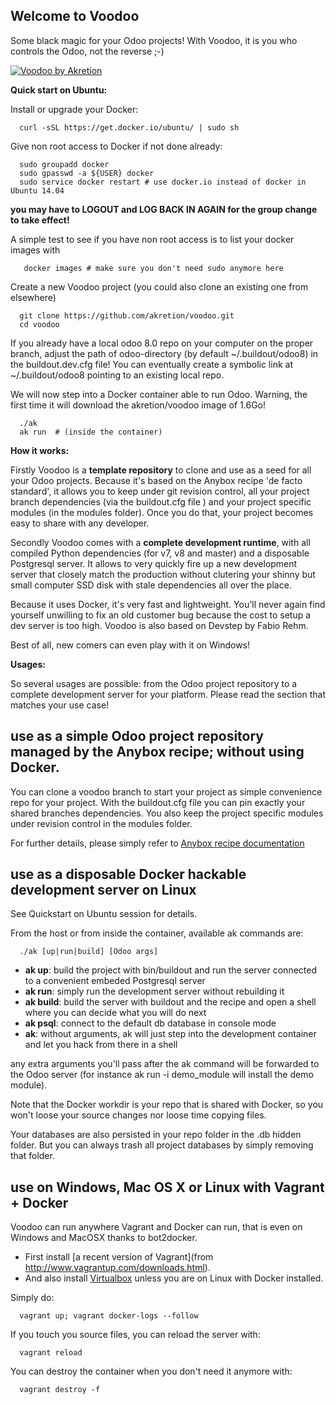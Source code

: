 ## Welcome to Voodoo

Some black magic for your Odoo projects! With Voodoo, it is you who controls the Odoo, not the reverse ;-)

[![Voodoo by Akretion](https://s3.amazonaws.com/akretion/assets/voodoo.png)](http://akretion.com)

**Quick start on Ubuntu:**

Install or upgrade your Docker:
```
  curl -sSL https://get.docker.io/ubuntu/ | sudo sh
```

Give non root access to Docker if not done already:
```
  sudo groupadd docker
  sudo gpasswd -a ${USER} docker
  sudo service docker restart # use docker.io instead of docker in Ubuntu 14.04
```

**you may have to LOGOUT and LOG BACK IN AGAIN for the group change to take effect!**

A simple test to see if you have non root access is to list your docker images with
```
   docker images # make sure you don't need sudo anymore here
```

Create a new Voodoo project (you could also clone an existing one from elsewhere)
```
  git clone https://github.com/akretion/voodoo.git
  cd voodoo
```

If you already have a local odoo 8.0 repo on your computer on the proper branch,
adjust the path of odoo-directory (by default ~/.buildout/odoo8) in the buildout.dev.cfg file!
You can eventually create a symbolic link at ~/.buildout/odoo8 pointing to an existing local repo.

We will now step into a Docker container able to run Odoo.
Warning, the first time it will download the akretion/voodoo image of 1.6Go!
```
  ./ak
  ak run  # (inside the container)
```

**How it works:**

Firstly Voodoo is a **template repository** to clone and use as a seed for all your Odoo projects. Because it's based on the Anybox recipe 'de facto standard', it allows you to keep under git revision control, all your project branch dependencies (via the buildout.cfg file ) and your project specific modules (in the modules folder). Once you do that, your project becomes easy to share with any developer.

Secondly Voodoo comes with a **complete development runtime**, with all compiled Python dependencies (for v7, v8 and master) and a disposable Postgresql server. It allows to very quickly fire up a new development server that closely match the production without clutering your shinny but small computer SSD disk with stale dependencies all over the place.

Because it uses Docker, it's very fast and lightweight. You'll never again find yourself unwilling to fix an old customer bug because the cost to setup a dev server is too high. Voodoo is also based on Devstep by Fabio Rehm.

Best of all, new comers can even play with it on Windows!


**Usages:**

So several usages are possible: from the Odoo project repository to a complete development server for your platform. Please read the section that matches your use case!

## use as a simple Odoo project repository managed by the Anybox recipe; without using Docker.

You can clone a voodoo branch to start your project as simple convenience repo for your project. With the buildout.cfg file you can pin exactly your shared branches dependencies. You also keep the project specific modules under revision control in the modules folder.

For further details, please simply refer to [Anybox recipe documentation](http://docs.anybox.fr/anybox.recipe.openerp/trunk/)


## use as a disposable Docker hackable development server on Linux

See Quickstart on Ubuntu session for details.

From the host or from inside the container, available ak commands are:

```
  ./ak [up|run|build] [Odoo args]
```

* **ak up**: build the project with bin/buildout and run the server connected to a convenient embeded Postgresql server
* **ak run**: simply run the development server without rebuilding it
* **ak build**: build the server with buildout and the recipe and open a shell where you can decide what you will do next
* **ak psql**: connect to the default db database in console mode
* **ak**: without arguments, ak will just step into the development container and let you hack from there in a shell

any extra arguments you'll pass after the ak command will be forwarded to the Odoo server (for instance ak run -i demo_module will install the demo module).

Note that the Docker workdir is your repo that is shared with Docker, so you won't loose your source changes nor loose time copying files.

Your databases are also persisted in your repo folder in the .db hidden folder. But you can always trash all project databases by simply removing that folder.


## use on Windows, Mac OS X or Linux with Vagrant + Docker

Voodoo can run anywhere Vagrant and Docker can run, that is even on Windows and MacOSX thanks to bot2docker.

* First install [a recent version of Vagrant](from http://www.vagrantup.com/downloads.html).
* And also install [Virtualbox](https://www.virtualbox.org/wiki/Downloads) unless you are on Linux with Docker installed.

Simply do:

```
  vagrant up; vagrant docker-logs --follow
```

If you touch you source files, you can reload the server with:

```
  vagrant reload
```

You can destroy the container when you don't need it anymore with:

```
  vagrant destroy -f
```
